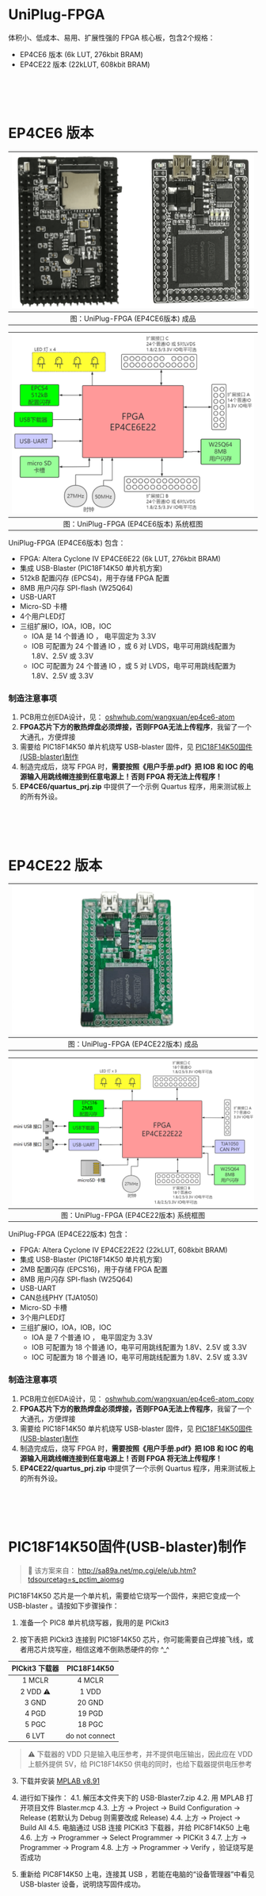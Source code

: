 UniPlug-FPGA
===========================

体积小、低成本、易用、扩展性强的 FPGA 核心板，包含2个规格：

* EP4CE6 版本 (6k LUT, 276kbit BRAM)
* EP4CE22 版本 (22kLUT, 608kbit BRAM)

　

　


# EP4CE6 版本

|  ![成品照片](./EP4CE6/board.png)   |
| :--------------------------------: |
| 图：UniPlug-FPGA (EP4CE6版本) 成品 |

|   ![系统框图](./EP4CE6/diagram.png)    |
| :------------------------------------: |
| 图：UniPlug-FPGA (EP4CE6版本) 系统框图 |

UniPlug-FPGA (EP4CE6版本) 包含：

* FPGA: Altera Cyclone IV EP4CE6E22  (6k LUT, 276kbit BRAM)
* 集成 USB-Blaster (PIC18F14K50 单片机方案)
* 512kB 配置闪存 (EPCS4)，用于存储 FPGA 配置
* 8MB 用户闪存 SPI-flash (W25Q64) 
* USB-UART
* Micro-SD 卡槽
* 4个用户LED灯
* 三组扩展IO，IOA，IOB，IOC
  * IOA 是 14 个普通 IO ， 电平固定为 3.3V
  * IOB 可配置为 24 个普通 IO ，或 6 对 LVDS，电平可用跳线配置为 1.8V、2.5V 或 3.3V 
  * IOC 可配置为 24 个普通 IO ，或 5 对 LVDS，电平可用跳线配置为 1.8V、2.5V 或 3.3V 

### 制造注意事项

1. PCB用立创EDA设计，见： [oshwhub.com/wangxuan/ep4ce6-atom](https://oshwhub.com/wangxuan/ep4ce6-atom)
2. **FPGA芯片下方的散热焊盘必须焊接，否则FPGA无法上传程序**，我留了一个大通孔，方便焊接
3. 需要给 PIC18F14K50 单片机烧写 USB-blaster 固件，见 [PIC18F14K50固件(USB-blaster)制作](#pic18)
4. 制造完成后，烧写 FPGA 时，**需要按照《用户手册.pdf》把 IOB 和 IOC 的电源输入用跳线帽连接到任意电源上！否则 FPGA 将无法上传程序！**
4. **EP4CE6/quartus_prj.zip** 中提供了一个示例 Quartus 程序，用来测试板上的所有外设。

　

　


# EP4CE22 版本

|  ![成品照片](./EP4CE22/board.png)   |
| :---------------------------------: |
| 图：UniPlug-FPGA (EP4CE22版本) 成品 |

|   ![系统框图](./EP4CE22/diagram.png)    |
| :-------------------------------------: |
| 图：UniPlug-FPGA (EP4CE22版本) 系统框图 |

UniPlug-FPGA (EP4CE22版本) 包含：

* FPGA: Altera Cyclone IV EP4CE22E22 (22kLUT, 608kbit BRAM)
* 集成 USB-Blaster (PIC18F14K50 单片机方案)
* 2MB 配置闪存 (EPCS16)，用于存储 FPGA 配置
* 8MB 用户闪存 SPI-flash (W25Q64) 
* USB-UART
* CAN总线PHY (TJA1050)
* Micro-SD 卡槽
* 3个用户LED灯
* 三组扩展IO，IOA，IOB，IOC
  * IOA 是 7 个普通 IO ， 电平固定为 3.3V
  * IOB 可配置为 18 个普通 IO，电平可用跳线配置为 1.8V、2.5V 或 3.3V 
  * IOC 可配置为 18 个普通 IO，电平可用跳线配置为 1.8V、2.5V 或 3.3V 

### 制造注意事项

1. PCB用立创EDA设计，见： [oshwhub.com/wangxuan/ep4ce6-atom_copy](https://oshwhub.com/wangxuan/ep4ce6-atom_copy)
2. **FPGA芯片下方的散热焊盘必须焊接，否则FPGA无法上传程序**，我留了一个大通孔，方便焊接
3. 需要给 PIC18F14K50 单片机烧写 USB-blaster 固件，见 [PIC18F14K50固件(USB-blaster)制作](#pic18)
4. 制造完成后，烧写 FPGA 时，**需要按照《用户手册.pdf》把 IOB 和 IOC 的电源输入用跳线帽连接到任意电源上！否则 FPGA 将无法上传程序！**
4. **EP4CE22/quartus_prj.zip** 中提供了一个示例 Quartus 程序，用来测试板上的所有外设。

　

　


# <span id="pic18">PIC18F14K50固件(USB-blaster)制作</span>

> :pushpin: 该方案来自： http://sa89a.net/mp.cgi/ele/ub.htm?tdsourcetag=s_pctim_aiomsg


PIC18F14K50 芯片是一个单片机，需要给它烧写一个固件，来把它变成一个 USB-blaster 。请按如下步骤操作：


1. 准备一个 PIC8 单片机烧写器，我用的是 PICkit3


2. 按下表把 PICkit3 连接到 PIC18F14K50 芯片，你可能需要自己焊接飞线，或者用芯片烧写座，相信这难不倒熟悉硬件的你 ^_^


| PICkit3 下载器  |  PIC18F14K50   |
| :-------------: | :------------: |
|     1 MCLR      |    4  MCLR     |
| 2 VDD :warning: |     1  VDD     |
|      3 GND      |     20 GND     |
|      4 PGD      |     19 PGD     |
|      5 PGC      |     18 PGC     |
|      6 LVT      | do not connect |

> :warning: 下载器的 VDD 只是输入电压参考，并不提供电压输出，因此应在 VDD 上额外提供 5V，给 PIC18F14K50 供电的同时，也给下载器提供电压参考


3. 下载并安装 [MPLAB v8.91](https://www.microchip.com/en-us/development-tools-tools-and-software/mplab-ecosystem-downloads-archive)


4. 进行如下操作：
    4.1. 解压本文件夹下的 USB-Blaster7.zip
    4.2. 用 MPLAB 打开项目文件 Blaster.mcp
    4.3. 上方 -> Project -> Build Configuration -> Release  (若默认为 Debug 则需要改成 Release)
    4.4. 上方 -> Project -> Build All
    4.5. 电脑通过 USB 连接 PICKit3 下载器，并给 PIC8F14K50 上电
    4.6. 上方 -> Programmer -> Select Programmer -> PICKit 3 
    4.7. 上方 -> Programmer -> Program
    4.8. 上方 -> Programmer -> Verify ，验证烧写是否成功


5. 重新给 PIC8F14K50 上电，连接其 USB ，若能在电脑的“设备管理器”中看见 USB-blaster 设备，说明烧写固件成功。
